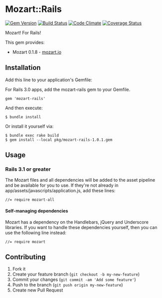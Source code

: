 # Mozart::Rails

[![Gem Version](https://badge.fury.io/rb/mozart-rails.png)](https://rubygems.org/gems/mozart-rails)
[![Build Status](https://travis-ci.org/bigcommerce/mozart-rails.png?branch=master)](https://travis-ci.org/bigcommerce/mozart-rails)
[![Code Climate](https://codeclimate.com/github/bigcommerce/mozart-rails.png)](https://codeclimate.com/github/bigcommerce/mozart-rails)
[![Coverage Status](https://coveralls.io/repos/bigcommerce/mozart-rails/badge.png?branch=master)](https://coveralls.io/r/bigcommerce/mozart-rails?branch=master)

Mozart! For Rails!

This gem provides:

* Mozart 0.1.8 - [mozart.io](http://mozart.io/)

## Installation

Add this line to your application's Gemfile:

For Rails 3.0 apps, add the mozart-rails gem to your Gemfile.

    gem 'mozart-rails'

And then execute:

    $ bundle install

Or install it yourself via:

    $ bundle exec rake build
    $ gem install --local pkg/mozart-rails-1.0.1.gem


## Usage

### Rails 3.1 or greater

The Mozart files and all dependencies will be added to the asset pipeline and be 
available for you to use. If they're not already in app/assets/javascripts/application.js, 
add these lines:

    //= require mozart-all

#### Self-managing dependencies

Mozart has a dependency on the Handlebars, jQuery and Underscore libraries. 
If you want to handle these dependencies yourself, then you can use the following 
line instead:

    //= require mozart

## Contributing

1. Fork it
2. Create your feature branch (`git checkout -b my-new-feature`)
3. Commit your changes (`git commit -am 'Add some feature'`)
4. Push to the branch (`git push origin my-new-feature`)
5. Create new Pull Request
